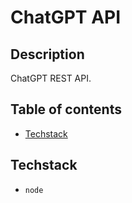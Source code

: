 # ChatGPT API

## Description

ChatGPT REST API.

## Table of contents

- [Techstack](#techstack)

## Techstack

- `node`
